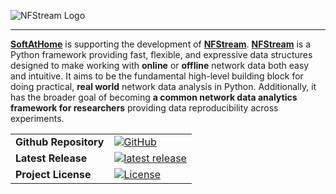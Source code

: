![NFStream Logo](https://raw.githubusercontent.com/nfstream/nfstream/master/assets/nfstream_header_logo.png?raw=true)

--------------------------------------------------------------------------------
[**SoftAtHome**][sah] is supporting the development of [**NFStream**][repo]. [**NFStream**][repo] is a Python framework providing fast, flexible, and expressive data structures designed to make 
working with **online** or **offline** network data both easy and intuitive. It aims to be the fundamental high-level 
building block for doing practical, **real world** network data analysis in Python. Additionally, it has the broader 
goal of becoming **a common network data analytics framework for researchers** providing data reproducibility 
across experiments.



<table>
<tr>
  <td><b>Github Repository</b></td>
  <td>
    <a href="https://github.com/nfstream/nfstream">
    <img src="https://img.shields.io/badge/nfstream%2Fnfstream-master-blue?logo=github&style=for-the-badge" alt="GitHub" />
    </a>
  </td>
</tr>
    </a>
  </td>
</tr>
<tr>
  <td><b>Latest Release</b></td>
  <td>
    <a href="https://pypi.python.org/pypi/nfstream">
    <img src="https://img.shields.io/pypi/v/nfstream.svg?logo=pypi&style=for-the-badge" alt="latest release" />
    </a>
  </td>
</tr>
<tr>
  <td><b>Project License</b></td>
  <td>
    <a href="https://github.com/nfstream/nfstream/blob/master/LICENSE">
    <img src="https://img.shields.io/pypi/l/nfstream?logo=gnu&style=for-the-badge&color=blue" alt="License" />
    </a>
  </td>
</tr>
<tr>
</table>

[repo]: https://github.com/nfstream/nfstream
[sah]: https://www.softathome.com/
